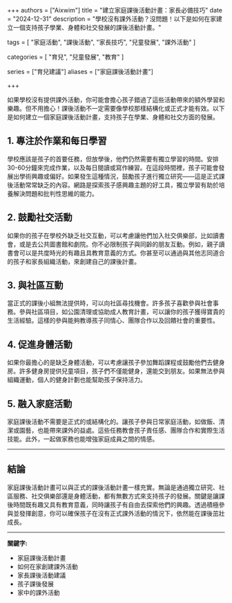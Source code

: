 +++
authors = ["Aixwim"]
title = "建立家庭課後活動計畫：家長必備技巧"
date = "2024-12-31"
description = "學校沒有課外活動？沒問題！以下是如何在家建立一個支持孩子學業、身體和社交發展的課後活動計畫。"

tags = [
  "家庭活動",
  "課後活動",
  "家長技巧",
  "兒童發展",
  "課外活動"
]

categories = [
  "育兒",
  "兒童發展",
  "教育"
]

series = ["育兒建議"]
aliases = ["家庭課後活動計畫"]

+++

如果學校沒有提供課外活動，你可能會擔心孩子錯過了這些活動帶來的額外學習和樂趣。但不用擔心！課後活動不一定需要像學校那樣結構化或正式才能有效。以下是如何建立一個家庭課後活動計畫，支持孩子在學業、身體和社交方面的發展。

<!--more-->

## 1. **專注於作業和每日學習**

學校應該是孩子的首要任務，但放學後，他們仍然需要有獨立學習的時間。安排30-60分鐘來完成作業，以及每日閱讀或寫作練習。在這段時間裡，孩子可能會發展出學術興趣或偏好。如果發生這種情況，鼓勵孩子進行獨立研究——這是正式課後活動常常缺乏的內容。網路是探索孩子感興趣主題的好工具，獨立學習有助於培養解決問題和批判性思維的能力。

## 2. **鼓勵社交活動**

如果你的孩子在學校外缺乏社交互動，可以考慮讓他們加入社交俱樂部，比如讀書會，或是去公共圖書館和劇院。你不必限制孩子與同齡的朋友互動。例如，親子讀書會可以是共度時光的有趣且具教育意義的方式。你甚至可以通過與其他志同道合的孩子和家長組織活動，來創建自己的課後計畫。

## 3. **與社區互動**

當正式的課後小組無法提供時，可以向社區尋找機會。許多孩子喜歡參與社會事務。參與社區項目，如公園清理或協助成人教育計畫，可以讓你的孩子獲得寶貴的生活經驗。這樣的參與能夠教導孩子同情心、團隊合作以及回饋社會的重要性。

## 4. **促進身體活動**

如果你最擔心的是缺乏身體活動，可以考慮讓孩子參加舞蹈課程或鼓勵他們去健身房。許多健身房提供兒童項目，孩子們不僅能健身，還能交到朋友。如果無法參與組織運動，個人的健身計劃也能幫助孩子保持活力。

## 5. **融入家庭活動**

家庭課後活動不需要是正式的或結構化的。讓孩子參與日常家庭活動，如做飯、清潔或園藝，也能帶來課外的益處。這些任務教會孩子責任感、團隊合作和實際生活技能。此外，一起做家務也能增強家庭成員之間的情感。

---

## 結論

家庭課後活動計畫可以與正式的課後活動計畫一樣充實。無論是通過獨立研究、社區服務、社交俱樂部還是身體活動，都有無數方式來支持孩子的發展。關鍵是讓課後時間既有趣又具有教育意義，同時讓孩子有自由去探索他們的興趣。透過積極參與並發揮創意，你可以確保孩子在沒有正式課外活動的情況下，依然能在課後茁壯成長。

---

**關鍵字:**
- 家庭課後活動計畫
- 如何在家創建課外活動
- 家長課後活動建議
- 孩子課後發展
- 家中的課外活動
